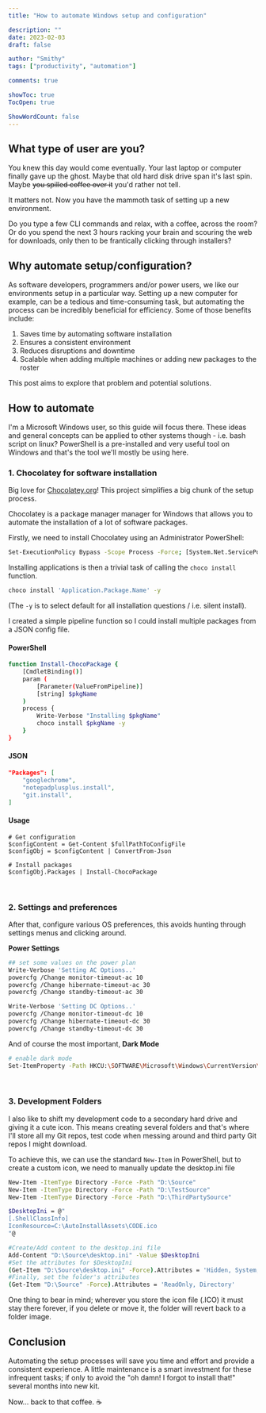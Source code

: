 ```yaml
---
title: "How to automate Windows setup and configuration"

description: ""
date: 2023-02-03
draft: false

author: "Smithy"
tags: ["productivity", "automation"]

comments: true

showToc: true
TocOpen: true

ShowWordCount: false
---
```


## What type of user are you?

You knew this day would come eventually. Your last laptop or computer finally gave up the ghost. 
Maybe that old hard disk drive span it's last spin. Maybe ~~you spilled coffee over it~~ you'd rather not tell.

It matters not. Now you have the mammoth task of setting up a new environment.

Do you type a few CLI commands and relax, with a coffee, across the room? Or do you spend the next 3 hours racking your brain and scouring the web for downloads, only then to be frantically clicking through installers?

## Why automate setup/configuration?

As software developers, programmers and/or power users, we like our environments setup in a particular way. Setting up a new computer for example, can be a tedious and time-consuming task, but automating the process can be incredibly beneficial for efficiency. Some of those benefits include:

1. Saves time by automating software installation
2. Ensures a consistent environment
3. Reduces disruptions and downtime
4. Scalable when adding multiple machines or adding new packages to the roster

This post aims to explore that problem and potential solutions.

## How to automate 

I'm a Microsoft Windows user, so this guide will focus there. These ideas and general concepts can be applied to other systems though - i.e. bash script on linux?
PowerShell is a pre-installed and very useful tool on Windows and that's the tool we'll mostly be using here.

### 1. Chocolatey for software installation

Big love for [Chocolatey.org](https://chocolatey.org/)! This project simplifies a big chunk of the setup process.

Chocolatey is a package manager manager for Windows that allows you to automate the installation of a lot of software packages.

Firstly, we need to install Chocolatey using an Administrator PowerShell:

```bash
Set-ExecutionPolicy Bypass -Scope Process -Force; [System.Net.ServicePointManager]::SecurityProtocol = [System.Net.ServicePointManager]::SecurityProtocol -bor 3072; iex ((New-Object System.Net.WebClient).DownloadString('https://community.chocolatey.org/install.ps1'))
```

Installing applications is then a trivial task of calling the `choco install` function.

```bash
choco install 'Application.Package.Name' -y
```

(The `-y` is to select default for all installation questions / i.e. silent install).

I created a simple pipeline function so I could install multiple packages from a JSON config file.

#### PowerShell
```bash
function Install-ChocoPackage {
    [CmdletBinding()]
    param (
        [Parameter(ValueFromPipeline)]
    	[string] $pkgName
    )
    process {
        Write-Verbose "Installing $pkgName"
        choco install $pkgName -y
    }
}
```

#### JSON
```json
"Packages": [
    "googlechrome",
    "notepadplusplus.install",
    "git.install",
]
```

#### Usage
```
# Get configuration
$configContent = Get-Content $fullPathToConfigFile
$configObj = $configContent | ConvertFrom-Json

# Install packages
$configObj.Packages | Install-ChocoPackage
```

&nbsp;
### 2. Settings and preferences

After that, configure various OS preferences, this avoids hunting through settings menus and clicking around.

**Power Settings**

```bash
## set some values on the power plan
Write-Verbose 'Setting AC Options..'
powercfg /Change monitor-timeout-ac 10
powercfg /Change hibernate-timeout-ac 30
powercfg /Change standby-timeout-ac 30

Write-Verbose 'Setting DC Options..'
powercfg /Change monitor-timeout-dc 10
powercfg /Change hibernate-timeout-dc 30
powercfg /Change standby-timeout-dc 30
```

And of course the most important, **Dark Mode**

```bash
# enable dark mode
Set-ItemProperty -Path HKCU:\SOFTWARE\Microsoft\Windows\CurrentVersion\Themes\Personalize -Name AppsUseLightTheme -Value 0
```

<!-- **Taskbar and Start Menu**

I'm still looking into configuring the start menu. There's an export method but importing seems to require group policy which is unfortunate! Grumbles. -->

&nbsp;
### 3. Development Folders

I also like to shift my development code to a secondary hard drive and giving it a cute icon.
This means creating several folders and that's where I'll store all my Git repos, test code when messing around and third party Git repos I might download.

To achieve this, we can use the standard `New-Item` in PowerShell, but to create a custom icon, we need to manually update the desktop.ini file

```bash
New-Item -ItemType Directory -Force -Path "D:\Source"
New-Item -ItemType Directory -Force -Path "D:\TestSource"
New-Item -ItemType Directory -Force -Path "D:\ThirdPartySource"

$DesktopIni = @"
[.ShellClassInfo]
IconResource=C:\AutoInstallAssets\CODE.ico
"@

#Create/Add content to the desktop.ini file
Add-Content "D:\Source\desktop.ini" -Value $DesktopIni
#Set the attributes for $DesktopIni
(Get-Item "D:\Source\desktop.ini" -Force).Attributes = 'Hidden, System, Archive'
#Finally, set the folder's attributes
(Get-Item "D:\Source" -Force).Attributes = 'ReadOnly, Directory'

```

One thing to bear in mind; wherever you store the icon file (.ICO) it must stay there forever, if you delete or move it, the folder will revert back to a folder image.

## Conclusion


Automating the setup processes will save you time and effort and provide a consistent experience.
A little maintenance is a smart investment for these infrequent tasks; if only to avoid the "oh damn! I forgot to install that!" several months into new kit.

Now... back to that coffee. ☕